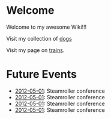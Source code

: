 # Welcome
Welcome to my awesome Wiki!!!

Visit my collection of [dogs](/wiki/dogs)

Visit my page on [trains](/wiki/trains).


# Future Events

* [2012-05-01](/wiki/steamroller): Steamroller conference
* [2012-05-01](/wiki/steamroller): Steamroller conference
* [2012-05-01](/wiki/steamroller): Steamroller conference
* [2012-05-01](/wiki/steamroller): Steamroller conference